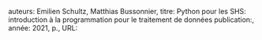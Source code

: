 auteurs: Emilien Schultz, Matthias Bussonnier, 
titre: Python pour les SHS: introduction à la programmation pour le traitement de données
publication:, 
année: 2021, 
p.,
URL: 

